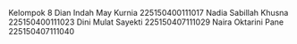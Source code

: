 Kelompok 8
Dian Indah May Kurnia	225150400111017
Nadia Sabillah Khusna	225150400111023
Dini Mulat Sayekti		225150407111029
Naira Oktarini Pane		225150407111040
